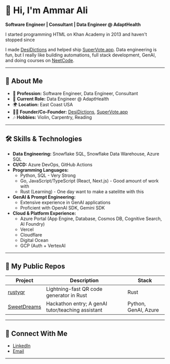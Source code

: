 # 👋 Hi, I'm Ammar Ali

**Software Engineer | Consultant | Data Engineer @ AdaptHealth**

I started programming HTML on Khan Academy in 2013 and haven't stopped since

I made [DesiDictions](https://desidictions.com) and helped ship [SuperVote.app](https://supervote.app). Data engineering is fun, but I really like building automations, full stack development, GenAI, and doing courses on [NeetCode](https://neetcode.io).

---

## 🚀 About Me

- 💼 **Profession:** Software Engineer, Data Engineer, Consultant
- 🏢 **Current Role:** Data Engineer @ AdaptHealth
- 🌍 **Location:** East Coast USA
- 👨‍💻 **Founder/Co-Founder:** [DesiDictions](https://desidictions.com), [SuperVote.app](https://supervote.app)
- 🎶 **Hobbies:** Violin, Carpentry, Reading

---

## 🛠️ Skills & Technologies

- **Data Engineering:** Snowflake SQL, Snowflake Data Warehouse, Azure SQL
- **CI/CD:** Azure DevOps, GitHub Actions
- **Programming Languages:**
  - Python, SQL - Very Strong
  - Go, JavaScript/TypeScript (React, Next.js) - Good amount of work with
  - Rust (Learning) - One day want to make a satelitte with this
- **GenAI & Prompt Engineering:**
  - Extensive experience in GenAI applications
  - Proficient with OpenAI SDK, Gemini SDK
- **Cloud & Platform Experience:**
  - Azure Portal (App Engine, Database, Cosmos DB, Cognitive Search, AI Foundry)
  - Vercel 
  - Cloudflare
  - Digital Ocean
  - GCP (Auth + VertexAI

---

## 🌟 My Public Repos

| Project       | Description                  | Stack                                   |
| ------------- | --------------------------- | ---------------------------------------- |
| [rustyqr](https://github.com/ammarali0416/rustyqr) | Lightning-fast QR code generator in Rust | Rust                                    |
| [SweetDreams](https://github.com/ammarali0416/SweetDreams) | Hackathon entry; A genAI tutor/teaching assistant | Python, GenAI, Azure                    |

---

## 🔗 Connect With Me

- [LinkedIn](https://www.linkedin.com/in/ammar-ali-tampafl/)
- [Email](corporate.aaapps.inc@gmail.com)

---
